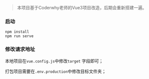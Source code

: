 > 本项目基于Coderwhy老师的Vue3项目改造，后期会重新搭建一遍。

### 启动

```
npm install
npm run serve
```

### 修改请求地址

本地项目在`vue.config.js`中修改`target`	字段即可；

打包项目需要在`.env.production`中修改目标文件夹；
